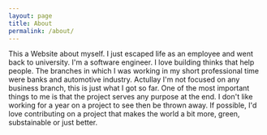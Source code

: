 ```yaml
---
layout: page
title: About
permalink: /about/
---
```


This a Website about myself. I just escaped life as an employee and went back to university. I'm a software engineer. I love building thinks that help people. The branches in which I was working in my short professional time were banks and automotive industry. Actullay I'm not focused on any business branch, this is just what I got so far. One of the most important things to me is that the project serves any purpose at the end. I don't like working for a year on a project to see then be thrown away. If possible, I'd love contributing on a project that makes the world a bit more, green, substainable or just better.